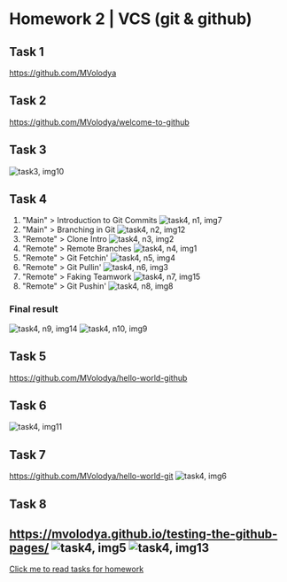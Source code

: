 # Homework 2 | VCS (git & github)
## Task 1
https://github.com/MVolodya 
## Task 2
https://github.com/MVolodya/welcome-to-github 
## Task 3
![task3, img10](https://github.com/MVolodya/HW2-git/blob/master/source/image10.png)
## Task 4
1. "Main" > Introduction to Git Commits
![task4, n1, img7](https://github.com/MVolodya/HW2-git/blob/master/source/image7.png)
2. "Main" > Branching in Git
![task4, n2, img12](https://github.com/MVolodya/HW2-git/blob/master/source/image12.png)
3. "Remote" > Clone Intro
![task4, n3, img2](https://github.com/MVolodya/HW2-git/blob/master/source/image2.png)
4. "Remote" > Remote Branches
![task4, n4, img1](https://github.com/MVolodya/HW2-git/blob/master/source/image1.png)
5. "Remote" > Git Fetchin'
![task4, n5, img4](https://github.com/MVolodya/HW2-git/blob/master/source/image4.png)
6. "Remote" > Git Pullin'
![task4, n6, img3](https://github.com/MVolodya/HW2-git/blob/master/source/image3.png)
7. "Remote" > Faking Teamwork
![task4, n7, img15](https://github.com/MVolodya/HW2-git/blob/master/source/image15.png)
8. "Remote" > Git Pushin'
![task4, n8, img8](https://github.com/MVolodya/HW2-git/blob/master/source/image8.png)
### Final result
![task4, n9, img14](https://github.com/MVolodya/HW2-git/blob/master/source/image14.png)
![task4, n10, img9](https://github.com/MVolodya/HW2-git/blob/master/source/image9.png)
## Task 5
https://github.com/MVolodya/hello-world-github 
## Task 6
![task4, img11](https://github.com/MVolodya/HW2-git/blob/master/source/image11.png)
## Task 7
https://github.com/MVolodya/hello-world-git 
![task4, img6](https://github.com/MVolodya/HW2-git/blob/master/source/image6.png)
## Task 8

https://mvolodya.github.io/testing-the-github-pages/ 
![task4, img5](https://github.com/MVolodya/HW2-git/blob/master/source/image5.png)
![task4, img13](https://github.com/MVolodya/HW2-git/blob/master/source/image13.png)
---
[Click me to read tasks for homework](https://gist.github.com/itspoma/495b03285a52c1fe7298)
